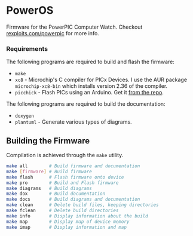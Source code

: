 # PowerOS #
Firmware for the PowerPIC Computer Watch. Checkout [rexploits.com/powerpic](rexploits.com/powerpic)
for more info.

### Requirements
The following programs are required to build and flash the firmware:
- `make`
- `xc8` - Microchip's C compiler for PICx Devices. I use the AUR package
`microchip-xc8-bin` which installs version 2.36 of the compiler.
- `picchick` - Flash PICs using an Arduino. Get it 
[from the repo](https://github.com/rex--/picchick).

The following programs are required to build the documentation:
- `doxygen`
- `plantuml` - Generate various types of diagrams.


## Building the Firmware

Compilation is achieved through the `make` utility.
```sh
make all        # Build firmware and documentation
make [firmware] # Build firmware
make flash      # Flash firmware onto device
make pro        # Build and Flash firmware
make diagrams   # Build diagrams
make dox        # Build documentation
make docs       # Build diagrams and documentation
make clean      # Delete build files, keeping directories
make fclean     # Delete build directories
make info       # Display information about the build
make map        # Display map of device memory
make imap       # Display information and map
```
